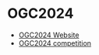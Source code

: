 # OGC2024

- [OGC2024 Website](https://www.optichallenge.com)
- [OGC2024 competition](https://chungmok.notion.site/baseline-df33194981c94768bd1c05f6157a8b9c)